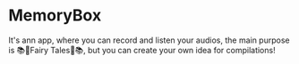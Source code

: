 # MemoryBox
It's ann app, where you can record and listen your audios, the main purpose is 📚🧞Fairy Tales🧞📚, but you can create your own idea for compilations!